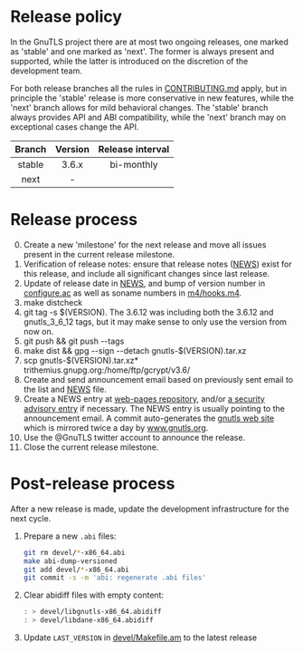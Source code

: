 # Release policy

In the GnuTLS project there are at most two ongoing releases, one marked as
'stable' and one marked as 'next'. The former is always present and
supported, while the latter is introduced on the discretion of the
development team.

For both release branches all the rules in [CONTRIBUTING.md](CONTRIBUTING.md)
apply, but in principle the 'stable' release is more conservative in new features,
while the 'next' branch allows for mild behavioral changes. The 'stable' branch
always provides API and ABI compatibility, while the 'next' branch may on exceptional
cases change the API.


|Branch|Version|Release interval|
|:----:|:-----:|:--------------:|
|stable|3.6.x  |bi-monthly      |
|next  |-      |                |


# Release process

 0. Create a new 'milestone' for the next release and move all issues present in the
    current release milestone.
 1. Verification of release notes: ensure that release notes ([NEWS](NEWS)) exist
    for this release, and include all significant changes since last release.
 2. Update of release date in [NEWS](NEWS), and bump of version number in
    [configure.ac](configure.ac) as well as soname numbers in [m4/hooks.m4](m4/hooks.m4).
 3. make distcheck
 4. git tag -s $(VERSION). The 3.6.12 was including both the 3.6.12 and
    gnutls_3_6_12 tags, but it may make sense to only use the version from
    now on.
 5. git push && git push --tags
 6. make dist && gpg --sign --detach gnutls-$(VERSION).tar.xz
 7. scp gnutls-$(VERSION).tar.xz* trithemius.gnupg.org:/home/ftp/gcrypt/v3.6/
 8. Create and send announcement email based on previously sent email to the list and
    [NEWS](NEWS) file.
 9. Create a NEWS entry at [web-pages repository](https://gitlab.com/gnutls/web-pages/-/tree/master/news-entries),
    and/or [a security advisory entry](https://gitlab.com/gnutls/web-pages/-/tree/master/security-entries)
    if necessary. The NEWS entry is usually pointing to the announcement email.
    A commit auto-generates the [gnutls web site](https://gnutls.gitlab.io/web-pages/)
    which is mirrored twice a day by www.gnutls.org.
10. Use the @GnuTLS twitter account to announce the release.
11. Close the current release milestone.

# Post-release process

After a new release is made, update the development infrastructure for
the next cycle.

1. Prepare a new `.abi` files:
   ```sh
   git rm devel/*-x86_64.abi
   make abi-dump-versioned
   git add devel/*-x86_64.abi
   git commit -s -m 'abi: regenerate .abi files'
   ```
2. Clear abidiff files with empty content:
   ```sh
   : > devel/libgnutls-x86_64.abidiff
   : > devel/libdane-x86_64.abidiff
   ```
3. Update `LAST_VERSION` in [devel/Makefile.am](devel/Makefile.am) to the latest release
